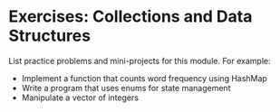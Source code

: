 # Exercises: Collections and Data Structures

List practice problems and mini-projects for this module. For example:

- Implement a function that counts word frequency using HashMap
- Write a program that uses enums for state management
- Manipulate a vector of integers